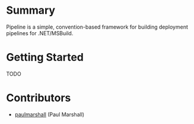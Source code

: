# Summary
Pipeline is a simple, convention-based framework for building deployment pipelines for .NET/MSBuild.

# Getting Started
TODO

# Contributors
 - [paulmarshall](https://github.com/paulmarshall) (Paul Marshall)